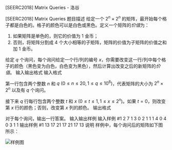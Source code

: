 



[SEERC2018] Matrix Queries - 洛谷














[SEERC2018] Matrix Queries
题目描述
给定一个 $2^n \times 2^n$ 的矩阵，最开始每个格子都是白色的。格子的颜色可以是白色或黑色。定义一个矩阵的*价值*为：

1. 如果矩阵是单色的，则它的价值为 $1$ 金币；
2. 否则，将矩阵分割成 $4$ 个大小相等的子矩阵，矩阵的价值为子矩阵的价值之和加 $1$ 金币。

给定 $q$ 个询问，每个询问给定一个行/列的编号 $x$，你需要改变这一行/列中每个格子的颜色（黑色变为白色，白色变为黑色），然后计算出改变之后的新矩阵的*价值*。
输入输出格式
输入格式

第一行包含两个整数 $n$ 和 $q \ (0 \leq n \leq 20, 1 \leq q \leq 10^6)$，代表矩阵的大小为 $2^n \times 2^n$ 以及有 $q$ 个询问。

接下来 $q$ 行每行包含两个整数 $t$ 和 $x \ (0 \leq t \leq 1, 1 \leq x \leq 2^n)$。如果 $t=0$，则改变第 $x$ 行的颜色；否则，改变第 $x$ 列的颜色。
输出格式

对于每个询问，输出一行答案。
输入输出样例
输入样例 #1
2 7
1 3
0 2
1 1
1 4
0 4
0 3
1 1
输出样例 #1
13
17
21
17
21
17
13
说明
样例中，每个询问后的矩阵如下图所示：

![样例图](https://cdn.luogu.com.cn/upload/image_hosting/1cyezquq.png)







